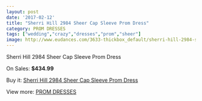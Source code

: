 ```yaml
---
layout: post
date: '2017-02-12'
title: "Sherri Hill 2984 Sheer Cap Sleeve Prom Dress"
category: PROM DRESSES
tags: ["wedding","crazy","dresses","prom","sheer"]
image: http://www.eudances.com/3633-thickbox_default/sherri-hill-2984-sheer-cap-sleeve-prom-dress.jpg
---
```

Sherri Hill 2984 Sheer Cap Sleeve Prom Dress

On Sales: **$434.99**
<a href="https://www.eudances.com/en/prom-dresses/1218-sherri-hill-2984-sheer-cap-sleeve-prom-dress.html"><amp-img layout="responsive" width="600" height="600" src="//www.eudances.com/3633-thickbox_default/sherri-hill-2984-sheer-cap-sleeve-prom-dress.jpg" alt="Sherri Hill 2984 Sheer Cap Sleeve Prom Dress 0" /></a>
<a href="https://www.eudances.com/en/prom-dresses/1218-sherri-hill-2984-sheer-cap-sleeve-prom-dress.html"><amp-img layout="responsive" width="600" height="600" src="//www.eudances.com/3634-thickbox_default/sherri-hill-2984-sheer-cap-sleeve-prom-dress.jpg" alt="Sherri Hill 2984 Sheer Cap Sleeve Prom Dress 1" /></a>
<a href="https://www.eudances.com/en/prom-dresses/1218-sherri-hill-2984-sheer-cap-sleeve-prom-dress.html"><amp-img layout="responsive" width="600" height="600" src="//www.eudances.com/3635-thickbox_default/sherri-hill-2984-sheer-cap-sleeve-prom-dress.jpg" alt="Sherri Hill 2984 Sheer Cap Sleeve Prom Dress 2" /></a>
<a href="https://www.eudances.com/en/prom-dresses/1218-sherri-hill-2984-sheer-cap-sleeve-prom-dress.html"><amp-img layout="responsive" width="600" height="600" src="//www.eudances.com/3636-thickbox_default/sherri-hill-2984-sheer-cap-sleeve-prom-dress.jpg" alt="Sherri Hill 2984 Sheer Cap Sleeve Prom Dress 3" /></a>
<a href="https://www.eudances.com/en/prom-dresses/1218-sherri-hill-2984-sheer-cap-sleeve-prom-dress.html"><amp-img layout="responsive" width="600" height="600" src="//www.eudances.com/3637-thickbox_default/sherri-hill-2984-sheer-cap-sleeve-prom-dress.jpg" alt="Sherri Hill 2984 Sheer Cap Sleeve Prom Dress 4" /></a>
<a href="https://www.eudances.com/en/prom-dresses/1218-sherri-hill-2984-sheer-cap-sleeve-prom-dress.html"><amp-img layout="responsive" width="600" height="600" src="//www.eudances.com/3638-thickbox_default/sherri-hill-2984-sheer-cap-sleeve-prom-dress.jpg" alt="Sherri Hill 2984 Sheer Cap Sleeve Prom Dress 5" /></a>

Buy it: [Sherri Hill 2984 Sheer Cap Sleeve Prom Dress](https://www.eudances.com/en/prom-dresses/1218-sherri-hill-2984-sheer-cap-sleeve-prom-dress.html "Sherri Hill 2984 Sheer Cap Sleeve Prom Dress")

View more: [PROM DRESSES](https://www.eudances.com/en/13-prom-dresses "PROM DRESSES")